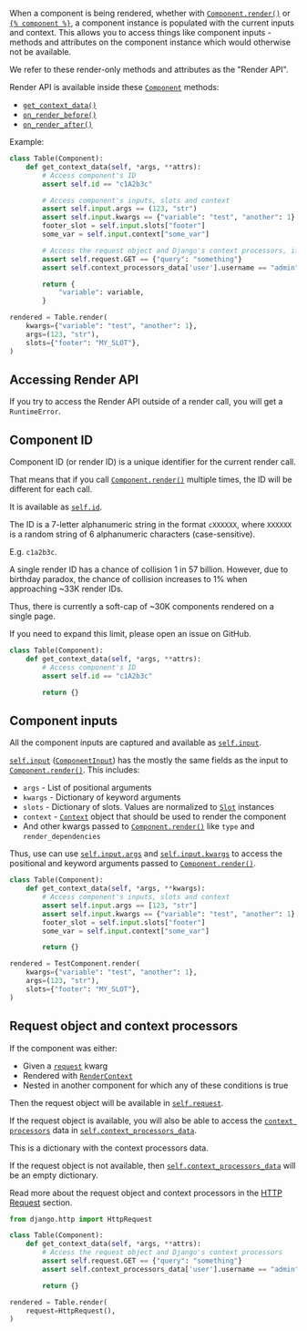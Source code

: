 When a component is being rendered, whether with [`Component.render()`](../../../reference/api#django_components.Component.render)
or [`{% component %}`](../../../reference/template_tags#component), a component instance is populated with the current inputs and context. This allows you to access things like component inputs - methods and attributes on the component instance which would otherwise not be available.

We refer to these render-only methods and attributes as the "Render API".

Render API is available inside these [`Component`](../../../reference/api#django_components.Component) methods:

- [`get_context_data()`](../../../reference/api#django_components.Component.get_context_data)
- [`on_render_before()`](../../../reference/api#django_components.Component.on_render_before)
- [`on_render_after()`](../../../reference/api#django_components.Component.on_render_after)

Example:

```python
class Table(Component):
    def get_context_data(self, *args, **attrs):
        # Access component's ID
        assert self.id == "c1A2b3c"

        # Access component's inputs, slots and context
        assert self.input.args == (123, "str")
        assert self.input.kwargs == {"variable": "test", "another": 1}
        footer_slot = self.input.slots["footer"]
        some_var = self.input.context["some_var"]

        # Access the request object and Django's context processors, if available
        assert self.request.GET == {"query": "something"}
        assert self.context_processors_data['user'].username == "admin"

        return {
            "variable": variable,
        }

rendered = Table.render(
    kwargs={"variable": "test", "another": 1},
    args=(123, "str"),
    slots={"footer": "MY_SLOT"},
)
```

## Accessing Render API

If you try to access the Render API outside of a render call, you will get a `RuntimeError`.

## Component ID

Component ID (or render ID) is a unique identifier for the current render call.

That means that if you call [`Component.render()`](../../../reference/api#django_components.Component.render)
multiple times, the ID will be different for each call.

It is available as [`self.id`](../../../reference/api#django_components.Component.id).

The ID is a 7-letter alphanumeric string in the format `cXXXXXX`,
where `XXXXXX` is a random string of 6 alphanumeric characters (case-sensitive).

E.g. `c1a2b3c`.

A single render ID has a chance of collision 1 in 57 billion. However, due to birthday paradox, the chance of collision increases to 1% when approaching ~33K render IDs.

Thus, there is currently a soft-cap of ~30K components rendered on a single page.

If you need to expand this limit, please open an issue on GitHub.

```python
class Table(Component):
    def get_context_data(self, *args, **attrs):
        # Access component's ID
        assert self.id == "c1A2b3c"

        return {}
```

## Component inputs

All the component inputs are captured and available as [`self.input`](../../../reference/api/#django_components.Component.input).

[`self.input`](../../../reference/api/#django_components.Component.input) ([`ComponentInput`](../../../reference/api/#django_components.ComponentInput)) has the mostly the same fields as the input to [`Component.render()`](../../../reference/api/#django_components.Component.render). This includes:

- `args` - List of positional arguments
- `kwargs` - Dictionary of keyword arguments
- `slots` - Dictionary of slots. Values are normalized to [`Slot`](../../../reference/api/#django_components.Slot) instances
- `context` - [`Context`](https://docs.djangoproject.com/en/5.2/ref/templates/api/#django.template.Context) object that should be used to render the component
- And other kwargs passed to [`Component.render()`](../../../reference/api/#django_components.Component.render) like `type` and `render_dependencies`

Thus, use can use [`self.input.args`](../../../reference/api/#django_components.ComponentInput.args)
and [`self.input.kwargs`](../../../reference/api/#django_components.ComponentInput.kwargs)
to access the positional and keyword arguments passed to [`Component.render()`](../../../reference/api/#django_components.Component.render).

```python
class Table(Component):
    def get_context_data(self, *args, **kwargs):
        # Access component's inputs, slots and context
        assert self.input.args == [123, "str"]
        assert self.input.kwargs == {"variable": "test", "another": 1}
        footer_slot = self.input.slots["footer"]
        some_var = self.input.context["some_var"]

        return {}

rendered = TestComponent.render(
    kwargs={"variable": "test", "another": 1},
    args=(123, "str"),
    slots={"footer": "MY_SLOT"},
)
```

## Request object and context processors

If the component was either:

- Given a [`request`](../../../reference/api/#django_components.Component.render) kwarg
- Rendered with [`RenderContext`](https://docs.djangoproject.com/en/5.2/ref/templates/api/#django.template.RequestContext)
- Nested in another component for which any of these conditions is true

Then the request object will be available in [`self.request`](../../../reference/api/#django_components.Component.request).

If the request object is available, you will also be able to access the [`context processors`](https://docs.djangoproject.com/en/5.2/ref/templates/api/#configuring-an-engine) data in [`self.context_processors_data`](../../../reference/api/#django_components.Component.context_processors_data).

This is a dictionary with the context processors data.

If the request object is not available, then [`self.context_processors_data`](../../../reference/api/#django_components.Component.context_processors_data) will be an empty dictionary.

Read more about the request object and context processors in the [HTTP Request](./http_request.md) section.

```python
from django.http import HttpRequest

class Table(Component):
    def get_context_data(self, *args, **attrs):
        # Access the request object and Django's context processors
        assert self.request.GET == {"query": "something"}
        assert self.context_processors_data['user'].username == "admin"

        return {}

rendered = Table.render(
    request=HttpRequest(),
)
```
